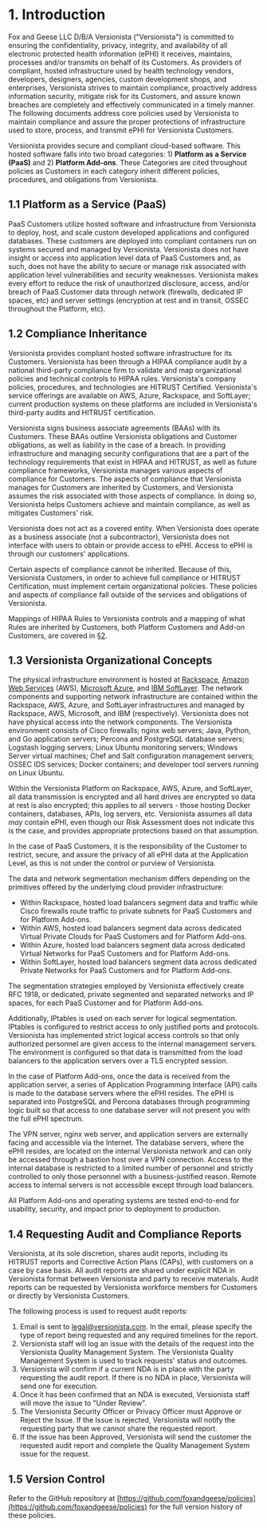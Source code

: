 # 1. Introduction

Fox and Geese LLC D/B/A Versionista ("Versionista") is committed to ensuring the
confidentiality, privacy, integrity, and availability of all electronic
protected health information (ePHI) it receives, maintains, processes and/or
transmits on behalf of its Customers. As providers of compliant, hosted
infrastructure used by health technology vendors, developers, designers,
agencies, custom development shops, and enterprises, Versionista strives to
maintain compliance, proactively address information security, mitigate risk for
its Customers, and assure known breaches are completely and effectively
communicated in a timely manner. The following documents address core policies
used by Versionista to maintain compliance and assure the proper protections of
infrastructure used to store, process, and transmit ePHI for Versionista
Customers.

Versionista provides secure and compliant cloud-based software. This hosted
software falls into two broad categories: 1) **Platform as a Service (PaaS)**
and 2) **Platform Add-ons**. These Categories are cited throughout policies as
Customers in each category inherit different policies, procedures, and
obligations from Versionista.

## 1.1 Platform as a Service (PaaS)

PaaS Customers utilize hosted software and infrastructure from Versionista to
deploy, host, and scale custom developed applications and configured databases.
These customers are deployed into compliant containers run on systems secured
and managed by Versionista. Versionista does not have insight or access into
application level data of PaaS Customers and, as such, does not have the ability
to secure or manage risk associated with application level vulnerabilities and
security weaknesses. Versionista makes every effort to reduce the risk of
unauthorized disclosure, access, and/or breach of PaaS Customer data through
network (firewalls, dedicated IP spaces, etc) and server settings (encryption at
rest and in transit, OSSEC throughout the Platform, etc).

## 1.2 Compliance Inheritance

Versionista provides compliant hosted software infrastructure for its Customers.
Versionista has been through a HIPAA compliance audit by a national third-party
compliance firm to validate and map organizational policies and technical
controls to HIPAA rules. Versionista's company policies, procedures, and
technologies are HITRUST Certified. Versionista's service offerings are
available on AWS, Azure, Rackspace, and SoftLayer; current production systems on
these platforms are included in Versionista's third-party audits and HITRUST
certification.

Versionista signs business associate agreements (BAAs) with its Customers. These
BAAs outline Versionista obligations and Customer obligations, as well as
liability in the case of a breach. In providing infrastructure and managing
security configurations that are a part of the technology requirements that
exist in HIPAA and HITRUST, as well as future compliance frameworks, Versionista
manages various aspects of compliance for Customers. The aspects of compliance
that Versionista manages for Customers are inherited by Customers, and
Versionista assumes the risk associated with those aspects of compliance. In
doing so, Versionista helps Customers achieve and maintain compliance, as well
as mitigates Customers' risk.

Versionista does not act as a covered entity. When Versionista does operate as a
business associate (not a subcontractor), Versionista does not interface with
users to obtain or provide access to ePHI. Access to ePHI is through our
customers' applications.

Certain aspects of compliance cannot be inherited. Because of this, Versionista
Customers, in order to achieve full compliance or HITRUST Certification, must
implement certain organizational policies. These policies and aspects of
compliance fall outside of the services and obligations of Versionista.

Mappings of HIPAA Rules to Versionista controls and a mapping of what Rules are
inherited by Customers, both Platform Customers and Add-on Customers, are
covered in [§2](#2.-hipaa-inheritance).

## 1.3 Versionista Organizational Concepts

The physical infrastructure environment is hosted at
[Rackspace](https://www.rackspace.com/),
[Amazon Web Services](https://aws.amazon.com/) (AWS),
[Microsoft Azure](https://azure.microsoft.com/), and
[IBM SoftLayer](http://www.softlayer.com/). The network components and
supporting network infrastructure are contained within the Rackspace, AWS,
Azure, and SoftLayer infrastructures and managed by Rackspace, AWS, Microsoft,
and IBM (respectively). Versionista does not have physical access into the
network components. The Versionista environment consists of Cisco firewalls;
nginx web servers; Java, Python, and Go application servers; Percona and
PostgreSQL database servers; Logstash logging servers; Linux Ubuntu monitoring
servers; Windows Server virtual machines; Chef and Salt configuration management
servers; OSSEC IDS services; Docker containers; and developer tool servers
running on Linux Ubuntu.

Within the Versionista Platform on Rackspace, AWS, Azure, and SoftLayer, all
data transmission is encrypted and all hard drives are encrypted so data at rest
is also encrypted; this applies to all servers - those hosting Docker
containers, databases, APIs, log servers, etc. Versionista assumes all data
_may_ contain ePHI, even though our Risk Assessment does not indicate this is
the case, and provides appropriate protections based on that assumption.

In the case of PaaS Customers, it is the responsibility of the Customer to
restrict, secure, and assure the privacy of all ePHI data at the Application
Level, as this is not under the control or purview of Versionista.

The data and network segmentation mechanism differs depending on the primitives
offered by the underlying cloud provider infrastructure:

- Within Rackspace, hosted load balancers segment data and traffic while Cisco
  firewalls route traffic to private subnets for PaaS Customers and for Platform
  Add-ons.
- Within AWS, hosted load balancers segment data across dedicated Virtual
  Private Clouds for PaaS Customers and for Platform Add-ons.
- Within Azure, hosted load balancers segment data across dedicated Virtual
  Networks for PaaS Customers and for Platform Add-ons.
- Within SoftLayer, hosted load balancers segment data across dedicated Private
  Networks for PaaS Customers and for Platform Add-ons.

The segmentation strategies employed by Versionista effectively create RFC 1918,
or dedicated, private segmented and separated networks and IP spaces, for each
PaaS Customer and for Platform Add-ons.

Additionally, IPtables is used on each server for logical segmentation. IPtables
is configured to restrict access to only justified ports and protocols.
Versionista has implemented strict logical access controls so that only
authorized personnel are given access to the internal management servers. The
environment is configured so that data is transmitted from the load balancers to
the application servers over a TLS encrypted session.

In the case of Platform Add-ons, once the data is received from the application
server, a series of Application Programming Interface (API) calls is made to the
database servers where the ePHI resides. The ePHI is separated into PostgreSQL
and Percona databases through programming logic built so that access to one
database server will not present you with the full ePHI spectrum.

The VPN server, nginx web server, and application servers are externally facing
and accessible via the Internet. The database servers, where the ePHI resides,
are located on the internal Versionista network and can only be accessed through
a bastion host over a VPN connection. Access to the internal database is
restricted to a limited number of personnel and strictly controlled to only
those personnel with a business-justified reason. Remote access to internal
servers is not accessible except through load balancers.

All Platform Add-ons and operating systems are tested end-to-end for usability,
security, and impact prior to deployment to production.

## 1.4 Requesting Audit and Compliance Reports

Versionista, at its sole discretion, shares audit reports, including its HITRUST
reports and Corrective Action Plans (CAPs), with customers on a case by case
basis. All audit reports are shared under explicit NDA in Versionista format
between Versionista and party to receive materials. Audit reports can be
requested by Versionista workforce members for Customers or directly by
Versionista Customers.

The following process is used to request audit reports:

1. Email is sent to legal@versionista.com. In the email, please specify the type
   of report being requested and any required timelines for the report.
2. Versionista staff will log an issue with the details of the request into the
   Versionista Quality Management System. The Versionista Quality Management
   System is used to track requests' status and outcomes.
3. Versionista will confirm if a current NDA is in place with the party
   requesting the audit report. If there is no NDA in place, Versionista will
   send one for execution.
4. Once it has been confirmed that an NDA is executed, Versionista staff will
   move the issue to "Under Review".
5. The Versionista Security Officer or Privacy Officer must Approve or Reject
   the Issue. If the Issue is rejected, Versionista will notify the requesting
   party that we cannot share the requested report.
6. If the issue has been Approved, Versionista will send the customer the
   requested audit report and complete the Quality Management System issue for
   the request.

## 1.5 Version Control

Refer to the GitHub repository at
[https://github.com/foxandgeese/policies](https://github.com/foxandgeese/policies)
for the full version history of these policies.
